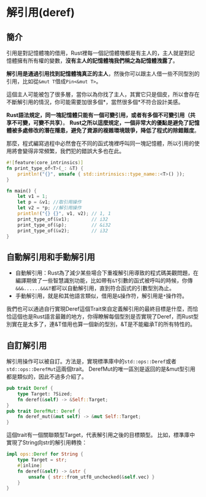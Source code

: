 # 解引用\(deref\)

## 簡介

引用是對記憶體塊的借用，Rust裡每一個記憶體塊都是有主人的，主人就是對記憶體擁有所有權的變數，**沒有主人的記憶體塊我們稱之為記憶體洩露了**。

**解引用是通過引用找到記憶體塊真正的主人**，然後你可以跟主人借一些不同型別的引用，比如從`&mut T`借成`Pin<&mut T>`。

這個主人可能被包了很多層，當你以為你找了主人，其實它只是個皮，所以會存在不斷解引用的情況，你可能需要加很多個\*，當然很多個\*不符合設計美感。

**Rust語法規定，同一塊記憶體只能有一個可變引用，或者有多個不可變引用（共享不可變，可變不共享）**。**Rust之所以這麼規定，一個非常大的優點是避免了記憶體被多處修改的潛在隱患，避免了資源的複雜環境競爭，降低了程式的除錯難度**。

那麼，程式編寫過程中必然會在不同的函式塊裡呼叫同一塊記憶體，所以引用的使用將會變得非常頻繁，我們犯的錯誤大多也在此。

```rust
#![feature(core_intrinsics)]
fn print_type_of<T>(_: &T) {
    println!("{}", unsafe { std::intrinsics::type_name::<T>() });
}

fn main() {
    let v1 = 1;
    let p = &v1; //取引用操作
    let v2 = *p; //解引用操作
    println!("{} {}", v1, v2); // 1, 1
    print_type_of(&v1);        // i32
    print_type_of(&p);         // &i32
    print_type_of(&v2);        // i32
}
```

## 自動解引用和手動解引用

* 自動解引用：Rust為了減少某些場合下重複解引用導致的程式碼美觀問題，在編譯期做了一些智慧識別功能，比如帶有`&T`引數的函式被呼叫的時候，你傳`&&&......&&&T`都可以自動解引用，直到符合函式的引數型別為止。
* 手動解引用，就是和其他語言類似，借用是`&`操作符，解引用是`*`操作符。

我們也可以通過自行實現Deref這個Trait來自定義解引用的最終目標是什麼，而恰恰這個也是Rust語言最難的地方，你得瞭解每個型別是否實現了Deref，而Rust型別實在是太多了，連&T借用也算一個新的型別，&T是不能繼承T的所有特性的。

## 自訂解引用

解引用操作可以被自訂。方法是，實現標準庫中的`std::ops::Deref`或者`std::ops::DerefMut`這兩個trait。DerefMut的唯一區別是返回的是&mut型引用都是類似的，因此不過多介紹了。

```rust
pub trait Deref {
    type Target: ?Sized;
    fn deref(&self) -> &Self::Target;
}
pub trait DerefMut: Deref {
    fn deref_mut(&mut self) -> &mut Self::Target;
}
```

這個trait有一個關聯類型Target，代表解引用之後的目標類型。比如，標準庫中實現了String向str的解引用轉換：

```rust
impl ops::Deref for String {
    type Target = str;
    #[inline]
    fn deref(&self) -> &str {
        unsafe { str::from_utf8_unchecked(&self.vec) }
    }
}
```









